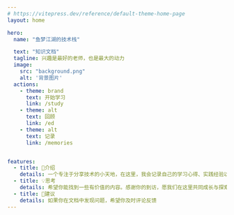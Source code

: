 ```yaml
---
# https://vitepress.dev/reference/default-theme-home-page
layout: home

hero:
  name: "鱼梦江湖的技术栈"

  text: "知识文档"
  tagline: 兴趣是最好的老师，也是最大的动力
  image:
    src: "background.png"
    alt: '背景图片'
  actions:
    - theme: brand
      text: 开始学习
      link: /study
    - theme: alt
      text: 回顾
      link: /ed
    - theme: alt
      text: 记录  
      link: /memories


features:
  - title: 🌟介绍 
    details: 一个专注于分享技术的小天地，在这里，我会记录自己的学习心得、实践经验以及生活中的点滴感悟。
  - title: 💡思考 
    details: 希望你能找到一些有价值的内容。感谢你的到访，愿我们在这里共同成长与探索！
  - title: 💪建议
    details: 如果你在文档中发现问题，希望你及时评论反馈
---
```


